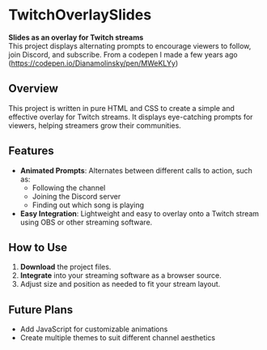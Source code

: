 # TwitchOverlaySlides

**Slides as an overlay for Twitch streams**  
This project displays alternating prompts to encourage viewers to follow, join Discord, and subscribe.
From a codepen I made a few years ago (https://codepen.io/Dianamolinsky/pen/MWeKLYy)

## Overview

This project is written in pure HTML and CSS to create a simple and effective overlay for Twitch streams. It displays eye-catching prompts for viewers, helping streamers grow their communities.

## Features

- **Animated Prompts**: Alternates between different calls to action, such as:
  - Following the channel
  - Joining the Discord server
  - Finding out which song is playing
- **Easy Integration**: Lightweight and easy to overlay onto a Twitch stream using OBS or other streaming software.

## How to Use

1. **Download** the project files.
2. **Integrate** into your streaming software as a browser source.
3. Adjust size and position as needed to fit your stream layout.

## Future Plans

- Add JavaScript for customizable animations
- Create multiple themes to suit different channel aesthetics
